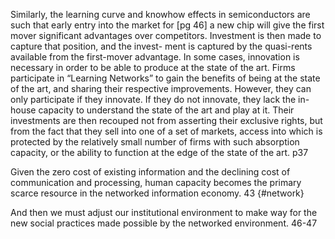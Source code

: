 ﻿Similarly, the learning curve and knowhow effects in semiconductors are such that early entry into the market for [pg 46] a new chip will give the first mover significant advantages over competitors. Investment is then made to capture that position, and the invest- ment is captured by the quasi-rents available from the first-mover advantage. In some cases, innovation is necessary in order to be able to produce at the state of the art. Firms participate in “Learning Networks” to gain the benefits of being at the state of the art, and sharing their 
respective improvements. However, they can only participate if they innovate. If they do not innovate, they lack the in-house capacity to understand the state of the art and play at it. Their investments are then recouped not from asserting their exclusive rights, but from the fact that they sell into one of a set of markets, access into which is protected by the relatively small number of firms with such absorption capacity, or the ability to function at the edge of the state of the art. p37

Given the zero cost of existing information and the declining cost of communication and processing, human capacity becomes the primary scarce resource in the networked information economy. 43 {#network}

And then we must adjust our institutional environment to make way for the new social practices made possible by the networked environment. 46-47
